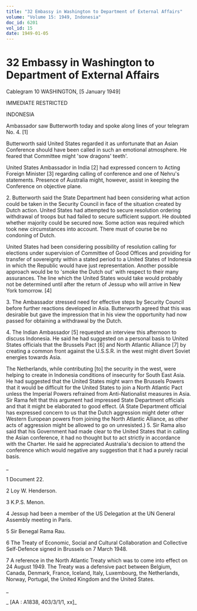 ```yaml
---
title: "32 Embassy in Washington to Department of External Affairs"
volume: "Volume 15: 1949, Indonesia"
doc_id: 6201
vol_id: 15
date: 1949-01-05
---
```


# 32 Embassy in Washington to Department of External Affairs

Cablegram 10 WASHINGTON, [5 January 1949]

IMMEDIATE RESTRICTED

INDONESIA

Ambassador saw Butterworth today and spoke along lines of your telegram No. 4. [1]

Butterworth said United States regarded it as unfortunate that an Asian Conference should have been called in such an emotional atmosphere. He feared that Committee might 'sow dragons' teeth'.

United States Ambassador in India [2] had expressed concern to Acting Foreign Minister [3] regarding calling of conference and one of Nehru's statements. Presence of Australia might, however, assist in keeping the Conference on objective plane.

2\. Butterworth said the State Department had been considering what action could be taken in the Security Council in face of the situation created by Dutch action. United States had attempted to secure resolution ordering withdrawal of troops but had failed to secure sufficient support. He doubted whether majority could be secured now. Some action was required which took new circumstances into account. There must of course be no condoning of Dutch.

United States had been considering possibility of resolution calling for elections under supervision of Committee of Good Offices and providing for transfer of sovereignty within a stated period to a United States of Indonesia in which the Republic would have just representation. Another possible approach would be to 'smoke the Dutch out' with respect to their many assurances. The line which the United States would take would probably not be determined until after the return of Jessup who will arrive in New York tomorrow. [4]

3\. The Ambassador stressed need for effective steps by Security Council before further reactions developed in Asia. Butterworth agreed that this was desirable but gave the impression that in his view the opportunity had now passed for obtaining a withdrawal by the Dutch.

4\. The Indian Ambassador [5] requested an interview this afternoon to discuss Indonesia. He said he had suggested on a personal basis to United States officials that the Brussels Pact [6] and North Atlantic Alliance [7] by creating a common front against the U.S.S.R. in the west might divert Soviet energies towards Asia.

The Netherlands, while contributing [to] the security in the west, were helping to create in Indonesia conditions of insecurity for South East Asia. He had suggested that the United States might warn the Brussels Powers that it would be difficult for the United States to join a North Atlantic Pact unless the Imperial Powers refrained from Anti-Nationalist measures in Asia. Sir Rama felt that this argument had impressed State Department officials and that it might be elaborated to good effect. (A State Department official has expressed concern to us that the Dutch aggression might deter other Western European powers from joining the North Atlantic Alliance, as other acts of aggression might be allowed to go on unresisted.) 5. Sir Rama also said that his Government had made clear to the United States that in calling the Asian conference, it had no thought but to act strictly in accordance with the Charter. He said he appreciated Australia's decision to attend the conference which would negative any suggestion that it had a purely racial basis.

_

1 Document 22.

2 Loy W. Henderson.

3 K.P.S. Menon.

4 Jessup had been a member of the US Delegation at the UN General Assembly meeting in Paris.

5 Sir Benegal Rama Rau.

6 The Treaty of Economic, Social and Cultural Collaboration and Collective Self-Defence signed in Brussels on 7 March 1948.

7 A reference in the North Atlantic Treaty which was to come into effect on 24 August 1949. The Treaty was a defensive pact between Belgium, Canada, Denmark, France, Iceland, Italy, Luxembourg, the Netherlands, Norway, Portugal, the United Kingdom and the United States.

_

_ [AA : A1838, 403/3/1/1, xx]_

